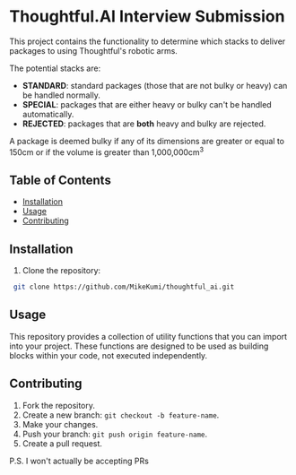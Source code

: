 # Thoughtful.AI Interview Submission
This project contains the functionality to determine which stacks to deliver packages to using Thoughtful's robotic arms. 

The potential stacks are:
- **STANDARD**: standard packages (those that are not bulky or heavy) can be handled normally.
- **SPECIAL**: packages that are either heavy or bulky can't be handled automatically.
- **REJECTED**: packages that are **both** heavy and bulky are rejected.

A package is deemed bulky if any of its dimensions are greater or equal to 150cm or if the volume is greater than 1,000,000cm<sup>3</sup>

## Table of Contents
- [Installation](#installation)
- [Usage](#usage)
- [Contributing](#contributing)

## Installation
1. Clone the repository:
```bash
 git clone https://github.com/MikeKumi/thoughtful_ai.git
```

## Usage
This repository provides a collection of utility functions that you can import into your project. These functions are designed to be used as building blocks within your code, not executed independently.

## Contributing
1. Fork the repository.
2. Create a new branch: `git checkout -b feature-name`.
3. Make your changes.
4. Push your branch: `git push origin feature-name`.
5. Create a pull request.

P.S. I won't actually be accepting PRs
